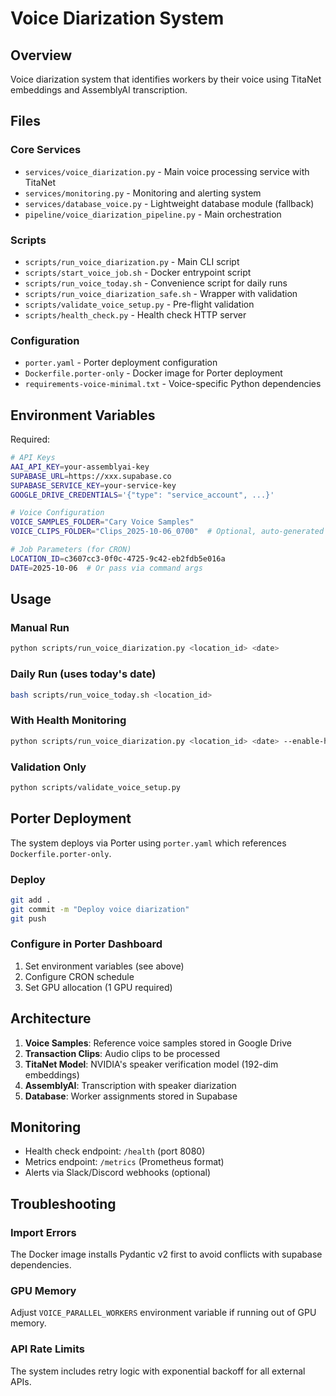 # Voice Diarization System

## Overview

Voice diarization system that identifies workers by their voice using TitaNet embeddings and AssemblyAI transcription.

## Files

### Core Services
- `services/voice_diarization.py` - Main voice processing service with TitaNet
- `services/monitoring.py` - Monitoring and alerting system
- `services/database_voice.py` - Lightweight database module (fallback)
- `pipeline/voice_diarization_pipeline.py` - Main orchestration

### Scripts
- `scripts/run_voice_diarization.py` - Main CLI script
- `scripts/start_voice_job.sh` - Docker entrypoint script
- `scripts/run_voice_today.sh` - Convenience script for daily runs
- `scripts/run_voice_diarization_safe.sh` - Wrapper with validation
- `scripts/validate_voice_setup.py` - Pre-flight validation
- `scripts/health_check.py` - Health check HTTP server

### Configuration
- `porter.yaml` - Porter deployment configuration
- `Dockerfile.porter-only` - Docker image for Porter deployment
- `requirements-voice-minimal.txt` - Voice-specific Python dependencies

## Environment Variables

Required:
```bash
# API Keys
AAI_API_KEY=your-assemblyai-key
SUPABASE_URL=https://xxx.supabase.co
SUPABASE_SERVICE_KEY=your-service-key
GOOGLE_DRIVE_CREDENTIALS='{"type": "service_account", ...}'

# Voice Configuration
VOICE_SAMPLES_FOLDER="Cary Voice Samples"
VOICE_CLIPS_FOLDER="Clips_2025-10-06_0700"  # Optional, auto-generated

# Job Parameters (for CRON)
LOCATION_ID=c3607cc3-0f0c-4725-9c42-eb2fdb5e016a
DATE=2025-10-06  # Or pass via command args
```

## Usage

### Manual Run
```bash
python scripts/run_voice_diarization.py <location_id> <date>
```

### Daily Run (uses today's date)
```bash
bash scripts/run_voice_today.sh <location_id>
```

### With Health Monitoring
```bash
python scripts/run_voice_diarization.py <location_id> <date> --enable-health-check
```

### Validation Only
```bash
python scripts/validate_voice_setup.py
```

## Porter Deployment

The system deploys via Porter using `porter.yaml` which references `Dockerfile.porter-only`.

### Deploy
```bash
git add .
git commit -m "Deploy voice diarization"
git push
```

### Configure in Porter Dashboard
1. Set environment variables (see above)
2. Configure CRON schedule
3. Set GPU allocation (1 GPU required)

## Architecture

1. **Voice Samples**: Reference voice samples stored in Google Drive
2. **Transaction Clips**: Audio clips to be processed
3. **TitaNet Model**: NVIDIA's speaker verification model (192-dim embeddings)
4. **AssemblyAI**: Transcription with speaker diarization
5. **Database**: Worker assignments stored in Supabase

## Monitoring

- Health check endpoint: `/health` (port 8080)
- Metrics endpoint: `/metrics` (Prometheus format)
- Alerts via Slack/Discord webhooks (optional)

## Troubleshooting

### Import Errors
The Docker image installs Pydantic v2 first to avoid conflicts with supabase dependencies.

### GPU Memory
Adjust `VOICE_PARALLEL_WORKERS` environment variable if running out of GPU memory.

### API Rate Limits
The system includes retry logic with exponential backoff for all external APIs.